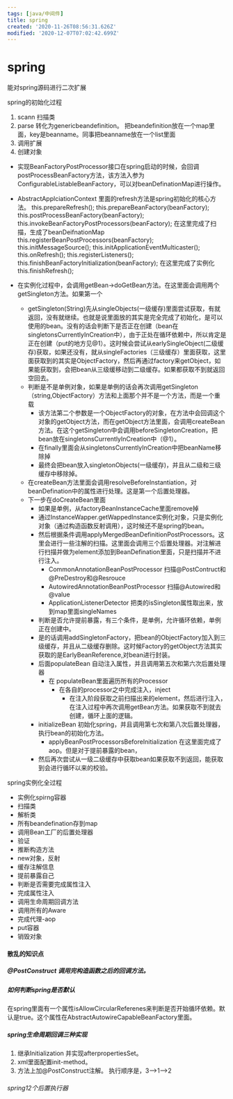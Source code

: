 ```yaml
---
tags: [java/中间件]
title: spring
created: '2020-11-26T08:56:31.626Z'
modified: '2020-12-07T07:02:42.699Z'
---
```


# spring

 能对spring源码进行二次扩展

 spring的初始化过程

 1. scann 扫描类  
 2. parse 转化为genericbeandefinition。
    把beandefinition放在一个map里面，key是beanname。同事把beanname放在一个list里面
 3. 调用扩展
 4. 创建对象


 - 实现BeanFactoryPostProcessor接口在spring启动的时候，会回调postProcessBeanFactory方法，该方法入参为ConfigurableListableBeanFactory，可以对beanDefinationMap进行操作。

- AbstractApplciationContext 里面的refresh方法是spring初始化的核心方法。
this.prepareRefresh();
this.prepareBeanFactory(beanFactory);
this.postProcessBeanFactory(beanFactory);
this.invokeBeanFactoryPostProcessors(beanFactory);
在这里完成了扫描，生成了beanDeifnationMap
this.registerBeanPostProcessors(beanFactory);
this.initMessageSource();
this.initApplicationEventMulticaster();
this.onRefresh();
this.registerListeners();
this.finishBeanFactoryInitialization(beanFactory);
在这里完成了实例化
this.finishRefresh();

- 在实例化过程中，会调用getBean->doGetBean方法。在这里面会调用两个getSingleton方法。如果第一个
    - getSingleton(String)先从singleObjects(一级缓存)里面尝试获取，有就返回，没有就继续。也就是说里面放的其实是完全完成了初始化，是可以使用的bean。没有的话会判断下是否正在创建（bean在singletonsCurrentlyInCreation中），由于正处在循环依赖中，所以肯定是正在创建（put的地方见@1）。这时候会尝试从earlySingleObject(二级缓存)获取，如果还没有，就从singleFactories（三级缓存）里面获取，这里面获取到的其实是ObjectFactory，然后再通过factory来getObject，如果能获取到，会把bean从三级缓移动到二级缓存。如果都获取不到就返回空回去。
    - 判断是不是单例对象，如果是单例的话会再次调用getSingleton（string,ObjectFactory）方法和上面那个并不是一个方法，而是一个重载
        - 该方法第二个参数是一个ObjectFactory的对象，在方法中会回调这个对象的getObject方法，而在getObject方法里面，会调用createBean方法。在这个getSingleton中会调用beforeSingletonCreation，把bean放在singletonsCurrentlyInCreation中（@1）。
        - 在finally里面会从singletonsCurrentlyInCreation中把beanName移除掉
        - 最终会把bean放入singletonObjects(一级缓存)，并且从二级和三级缓存中移除掉。
    - 在createBean方法里面会调用resolveBeforeInstantiation，对beanDefination中的属性进行处理。这是第一个后置处理器。
    - 下一步在doCreateBean里面
        - 如果是单例，从factoryBeanInstanceCache里面remove掉
        - 通过InstanceWapper.getWappedInstance实例化对象，只是实例化对象（通过构造函数反射调用），这时候还不是spring的bean。
        - 然后根据条件调用applyMergedBeanDefinitionPostProcessors。这里会进行一些注解的扫描。这里面会调用三个后置处理器。对注解进行扫描并做为element添加到BeanDefination里面，只是扫描并不进行注入。
            - CommonAnnotationBeanPostProcessor 扫描@PostContruct和@PreDestroy和@Resrouce
            - AutowiredAnnotationBeanPostProcessor 扫描@Autowired和@value
            - ApplicationListenerDetector 把类的isSingleton属性取出来，放到map里面singleNames
        - 判断是否允许提前暴露，有三个条件，是单例，允许循环依赖，单例正在创建中。
        - 是的话调用addSingletonFactory，把bean的ObjectFactory加入到三级缓存，并且从二级缓存删除。这时候Factory的getObject方法其实获取的是EarlyBeanReference,对bean进行封装。
        - 后面populateBean 自动注入属性，并且调用第五次和第六次后置处理器
            - 在 populateBean里面遍历所有的Processor
                - 在各自的processor之中完成注入，inject
                    - 在注入阶段获取之前扫描出来的element，然后进行注入，在注入过程中再次调用getBean方法。如果获取不到就去创建，循环上面的逻辑。
        - initializeBean 初始化spring，并且调用第七次和第八次后置处理器，执行bean的初始化方法。
            - applyBeanPostProcessorsBeforeInitialization 在这里面完成了aop。但是对于提前暴露的bean，
        - 然后再次尝试从一级二级缓存中获取bean如果获取不到返回，能获取到会进行循环以来的校验。


spring实例化全过程

- 实例化spirng容器
- 扫描类
- 解析类
- 所有beandefination存到map
- 调用Bean工厂的后置处理器
- 验证
- 推断构造方法
- new对象，反射
- 缓存注解信息
- 提前暴露自己
- 判断是否需要完成属性注入
- 完成属性注入
- 调用生命周期回调方法
- 调用所有的Aware
- 完成代理-aop
- put容器
- 销毁对象


#### 散乱的知识点
##### @PostConstruct 调用完构造函数之后的回调方法。

##### 如何判断spring是否默认
在spring里面有一个属性isAllowCircularReferenes来判断是否开始循环依赖。默认是true。这个属性在AbstractAutowireCapableBeanFactory里面。


##### spring生命周期回调三种实现
1. 继承Initialization 并实现afterpropertiesSet。
2. xml里面配置init-method。
3. 方法上加@PostConstruct注解。
执行顺序是，3-->1-->2

###### spring12个后置执行器





